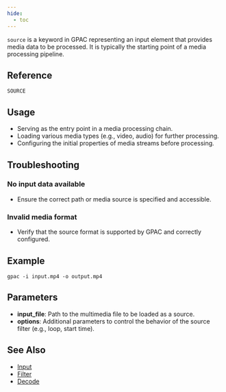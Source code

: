 ```yaml
---
hide:
  - toc
---
```



`source` is a keyword in GPAC representing an input element that provides media data to be processed. It is typically the starting point of a media processing pipeline.

## Reference

`SOURCE`

## Usage

- Serving as the entry point in a media processing chain.
- Loading various media types (e.g., video, audio) for further processing.
- Configuring the initial properties of media streams before processing.

## Troubleshooting

### No input data available
- Ensure the correct path or media source is specified and accessible.

### Invalid media format
- Verify that the source format is supported by GPAC and correctly configured.

## Example

```plaintext
gpac -i input.mp4 -o output.mp4
```

## Parameters

- **input_file**: Path to the multimedia file to be loaded as a source.
- **options**: Additional parameters to control the behavior of the source filter (e.g., loop, start time).
  
## See Also
- [Input](input)
- [Filter](filter)
- [Decode](decode)

